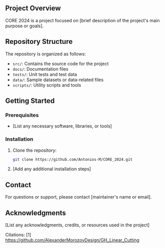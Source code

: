 ## Project Overview

CORE 2024 is a project focused on [brief description of the project's main purpose or goals].

## Repository Structure

The repository is organized as follows:

- `src/`: Contains the source code for the project
- `docs/`: Documentation files
- `tests/`: Unit tests and test data
- `data/`: Sample datasets or data-related files
- `scripts/`: Utility scripts and tools

## Getting Started

### Prerequisites

- [List any necessary software, libraries, or tools]

### Installation

1. Clone the repository:
   ```bash
   git clone https://github.com/Antonios-M/CORE_2024.git
   ```

2. [Add any additional installation steps]


## Contact

For questions or support, please contact [maintainer's name or email].

## Acknowledgments

[List any acknowledgments, credits, or resources used in the project]

Citations:
[1] https://github.com/AlexanderMorozovDesign/GH_Linear_Cutting
